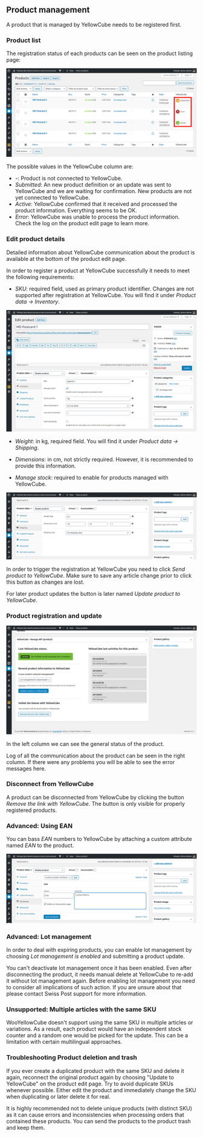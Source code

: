 ## Product management

A product that is managed by YellowCube needs to be registered first.

### Product list
The registration status of each products can be seen on the product listing page:

![](/assets/product_list_v2_marker.png)

The possible values in the YellowCube column are:

- *-*: Product is not connected to YellowCube.
- *Submitted*: An new product definition or an update was sent to YellowCube and we are waiting for confirmation. New
  products are not yet connected to YellowCube.
- *Active*: YellowCube confirmed that it received and processed the product information. Everything seems to be OK.
- *Error*: YellowCube was unable to process the product information. Check the log on the product edit page to
  learn more.

### Edit product details
Detailed information about YellowCube communication about the product is available at the bottom of the product edit page.


In order to register a product at YellowCube successfully it needs to meet the following requirements:

- *SKU*: required field, used as primary product identifier. Changes are not supported after registration at YellowCube.
  You will find it under *Product data -> Inventory*.

![](/assets/product_inventory_v2.png)

- *Weight*: in kg, required field.
  You will find it under *Product data -> Shipping*.

- *Dimensions*: in cm, not strictly required. However, it is recommended to provide this information.

- *Manage stock*: required to enable for products managed with YellowCube.

![](/assets/product_size_v2.png)

In order to trigger the registration at YellowCube you need to click *Send product to YellowCube*.
Make sure to save any article change prior to click this button as changes are lost.

For later product updates the button is later named *Update product to YellowCube*.

###  Product registration and update
![](/assets/product_yc_success_v2.png)

In the left column we can see the general status of the product.

Log of all the communication about the product can be seen in the right column.
If there were any problems you will be able to see the error messages here.

###  Disconnect from YellowCube

A product can be disconnected from YellowCube by clicking the button *Remove the link with YellowCube*.
The button is only visible for properly registered products.

### Advanced: Using EAN

You can bass *EAN* numbers to YellowCube by attaching a custom attribute named *EAN* to the product.

![](/assets/product_ean_v2.png)

### Advanced: Lot management
In order to deal with expiring products, you can enable lot management by choosing *Lot management is enabled* and
submitting a product update.

You can't deactivate lot management once it has been enabled.
Even after disconnecting the product, it needs manual delete at YellowCube to re-add it without lot management again.
Before enabling lot management you need to consider all implications of such action.
If you are unsure about that please contact Swiss Post support for more information.

### Unsupported: Multiple articles with the same SKU
WooYellowCube doesn't support using the same SKU in multiple articles or variations.
As a result, each product would have an independent stock counter and a random one would be picked for the update.
This can be a limitation with certain multilingual approaches.

### Troubleshooting Product deletion and trash

If you ever create a duplicated product with the same SKU and delete it again, reconnect the original product again
by choosing "Update to YellowCube" on the product edit page. Try to avoid duplicate SKUs whenever possible. Either
edit the product and immediately change the SKU when duplicating or later delete it for real.

It is highly recommended not to delete unique products (with distinct SKU) as it can cause errors and inconsistencies
when processing orders that contained these products. You can send the products to the product trash and keep them.
